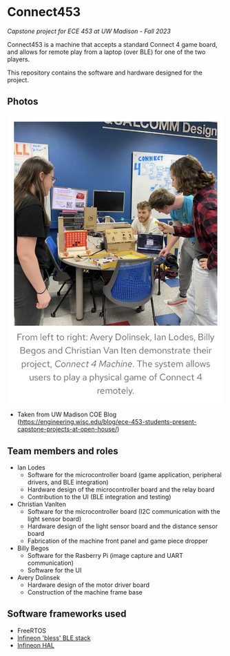 # Connect453
*Capstone project for ECE 453 at UW Madison - Fall 2023*

Connect453 is a machine that accepts a standard Connect 4 game board, and allows for remote play from a laptop (over BLE) for one of the two players.

This repository contains the software and hardware designed for the project.

## Photos
![](images/connect453_coe_blog.jpeg)
- Taken from UW Madison COE Blog (https://engineering.wisc.edu/blog/ece-453-students-present-capstone-projects-at-open-house/)

## Team members and roles
- Ian Lodes
    - Software for the microcontroller board (game application, peripheral drivers, and BLE integration) 
    - Hardware design of the microcontroller board and the relay board
    - Contribution to the UI (BLE integration and testing)
- Christian VanIten
    - Software for the microcontroller board (I2C communication with the light sensor board)
    - Hardware design of the light sensor board and the distance sensor board
    - Fabrication of the machine front panel and game piece dropper
- Billy Begos
    - Software for the Rasberry Pi (image capture and UART communication)
    - Software for the UI
- Avery Dolinsek
    - Hardware design of the motor driver board
    - Construction of the machine frame base

## Software frameworks used
- FreeRTOS
- [Infineon 'bless' BLE stack](https://github.com/Infineon/bless)
- [Infineon HAL](https://github.com/Infineon/mtb-hal-cat1)

